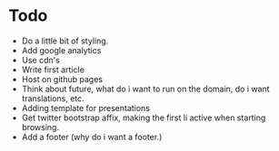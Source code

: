 # Todo


*    Do a little bit of styling.
*    Add google analytics
*    Use cdn's
*    Write first article
*    Host on github pages
*    Think about future, what do i want to run on the domain, do i want translations, etc.
*    Adding template for presentations
*    Get twitter bootstrap affix, making the first li active when starting browsing.
*    Add a footer (why do i want a footer.)